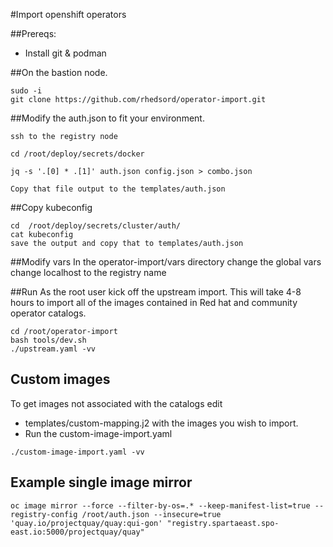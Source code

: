 #Import openshift operators

##Prereqs: 
* Install git & podman   


##On the bastion node. 

```
sudo -i 
git clone https://github.com/rhedsord/operator-import.git
```

##Modify the auth.json to fit your environment. 
```
ssh to the registry node 

cd /root/deploy/secrets/docker

jq -s '.[0] * .[1]' auth.json config.json > combo.json

Copy that file output to the templates/auth.json
```

##Copy kubeconfig 
```
cd  /root/deploy/secrets/cluster/auth/ 
cat kubeconfig 
save the output and copy that to templates/auth.json
```

##Modify vars
In the operator-import/vars directory change the global vars change localhost to the registry name

##Run 
As the root user kick off the upstream import. This will take 4-8 hours to import all of the images contained in Red hat and community operator catalogs. 
```
cd /root/operator-import
bash tools/dev.sh
./upstream.yaml -vv
```

## Custom images 
To get images not associated with the catalogs edit 
* templates/custom-mapping.j2 with the images you wish to import. 
* Run the custom-image-import.yaml 
```
./custom-image-import.yaml -vv 
```



## Example single image mirror
```oc image mirror --force --filter-by-os=.* --keep-manifest-list=true --registry-config /root/auth.json --insecure=true 'quay.io/projectquay/quay:qui-gon' "registry.spartaeast.spo-east.io:5000/projectquay/quay" ```